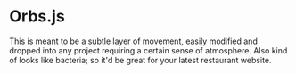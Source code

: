 # Orbs.js
This is meant to be a subtle layer of movement, easily modified and dropped into any project requiring a certain sense of atmosphere. Also kind of looks like bacteria; so it'd be great for your latest restaurant website.
